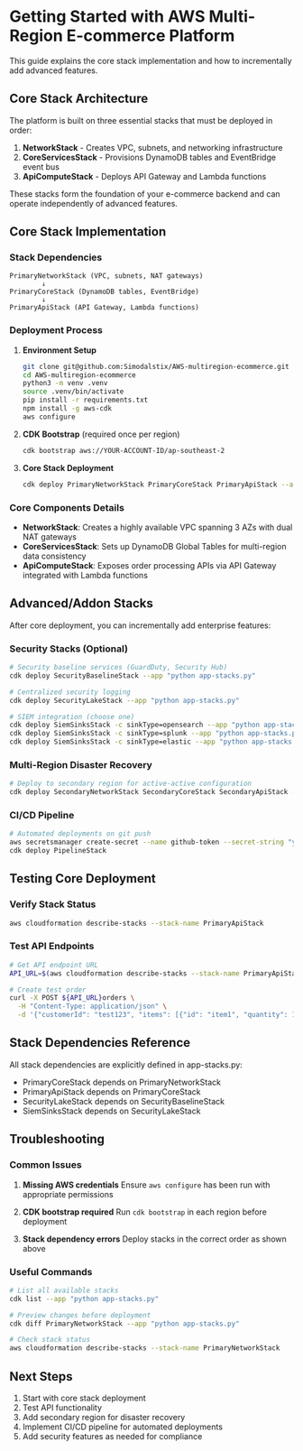 # Getting Started with AWS Multi-Region E-commerce Platform

This guide explains the core stack implementation and how to incrementally add advanced features.

## Core Stack Architecture

The platform is built on three essential stacks that must be deployed in order:

1. **NetworkStack** - Creates VPC, subnets, and networking infrastructure
2. **CoreServicesStack** - Provisions DynamoDB tables and EventBridge event bus
3. **ApiComputeStack** - Deploys API Gateway and Lambda functions

These stacks form the foundation of your e-commerce backend and can operate independently of advanced features.

## Core Stack Implementation

### Stack Dependencies

```
PrimaryNetworkStack (VPC, subnets, NAT gateways)
        ↓
PrimaryCoreStack (DynamoDB tables, EventBridge)
        ↓
PrimaryApiStack (API Gateway, Lambda functions)
```

### Deployment Process

1. **Environment Setup**

   ```bash
   git clone git@github.com:Simodalstix/AWS-multiregion-ecommerce.git
   cd AWS-multiregion-ecommerce
   python3 -m venv .venv
   source .venv/bin/activate
   pip install -r requirements.txt
   npm install -g aws-cdk
   aws configure
   ```

2. **CDK Bootstrap** (required once per region)

   ```bash
   cdk bootstrap aws://YOUR-ACCOUNT-ID/ap-southeast-2
   ```

3. **Core Stack Deployment**
   ```bash
   cdk deploy PrimaryNetworkStack PrimaryCoreStack PrimaryApiStack --app "python app-stacks.py"
   ```

### Core Components Details

- **NetworkStack**: Creates a highly available VPC spanning 3 AZs with dual NAT gateways
- **CoreServicesStack**: Sets up DynamoDB Global Tables for multi-region data consistency
- **ApiComputeStack**: Exposes order processing APIs via API Gateway integrated with Lambda functions

## Advanced/Addon Stacks

After core deployment, you can incrementally add enterprise features:

### Security Stacks (Optional)

```bash
# Security baseline services (GuardDuty, Security Hub)
cdk deploy SecurityBaselineStack --app "python app-stacks.py"

# Centralized security logging
cdk deploy SecurityLakeStack --app "python app-stacks.py"

# SIEM integration (choose one)
cdk deploy SiemSinksStack -c sinkType=opensearch --app "python app-stacks.py"  # OpenSearch
cdk deploy SiemSinksStack -c sinkType=splunk --app "python app-stacks.py"     # Splunk
cdk deploy SiemSinksStack -c sinkType=elastic --app "python app-stacks.py"    # Elastic
```

### Multi-Region Disaster Recovery

```bash
# Deploy to secondary region for active-active configuration
cdk deploy SecondaryNetworkStack SecondaryCoreStack SecondaryApiStack --app "python app-stacks.py"
```

### CI/CD Pipeline

```bash
# Automated deployments on git push
aws secretsmanager create-secret --name github-token --secret-string "your-github-token"
cdk deploy PipelineStack
```

## Testing Core Deployment

### Verify Stack Status

```bash
aws cloudformation describe-stacks --stack-name PrimaryApiStack
```

### Test API Endpoints

```bash
# Get API endpoint URL
API_URL=$(aws cloudformation describe-stacks --stack-name PrimaryApiStack --query 'Stacks[0].Outputs[?OutputKey==`ApiEndpoint`].OutputValue' --output text)

# Create test order
curl -X POST ${API_URL}orders \
  -H "Content-Type: application/json" \
  -d '{"customerId": "test123", "items": [{"id": "item1", "quantity": 1, "price": 29.99}]}'
```

## Stack Dependencies Reference

All stack dependencies are explicitly defined in app-stacks.py:

- PrimaryCoreStack depends on PrimaryNetworkStack
- PrimaryApiStack depends on PrimaryCoreStack
- SecurityLakeStack depends on SecurityBaselineStack
- SiemSinksStack depends on SecurityLakeStack

## Troubleshooting

### Common Issues

1. **Missing AWS credentials**
   Ensure `aws configure` has been run with appropriate permissions

2. **CDK bootstrap required**
   Run `cdk bootstrap` in each region before deployment

3. **Stack dependency errors**
   Deploy stacks in the correct order as shown above

### Useful Commands

```bash
# List all available stacks
cdk list --app "python app-stacks.py"

# Preview changes before deployment
cdk diff PrimaryNetworkStack --app "python app-stacks.py"

# Check stack status
aws cloudformation describe-stacks --stack-name PrimaryNetworkStack
```

## Next Steps

1. Start with core stack deployment
2. Test API functionality
3. Add secondary region for disaster recovery
4. Implement CI/CD pipeline for automated deployments
5. Add security features as needed for compliance
